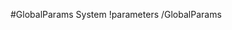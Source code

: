 <!-- MOOSE System Documentation Stub: Remove this when content is added. -->
#GlobalParams System
!parameters /GlobalParams

